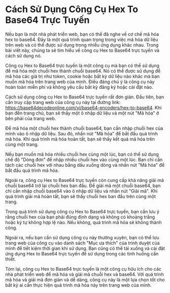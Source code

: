 Cách Sử Dụng Công Cụ Hex To Base64 Trực Tuyến
=============================================

Nếu bạn là một nhà phát triển web, bạn có thể đã nghe về cơ chế mã hóa hex to base64. Đây là một quá trình quan trọng trong việc mã hóa dữ liệu trên web và có thể được sử dụng trong nhiều ứng dụng khác nhau. Trong bài viết này, chúng ta sẽ tìm hiểu về công cụ Hex to Base64 trực tuyến và cách sử dụng nó.

Công cụ Hex to Base64 trực tuyến là một công cụ mà bạn có thể sử dụng để mã hóa một chuỗi hex thành chuỗi base64. Nó có thể được sử dụng để mã hóa các giá trị như token, cookie hoặc bất kỳ dữ liệu nào khác mà bạn muốn mã hóa trên trang web của mình. Điều đáng chú ý là công cụ này hoàn toàn miễn phí và không yêu cầu bất kỳ đăng ký hoặc cài đặt nào.

Cách sử dụng công cụ Hex to Base64 trực tuyến rất đơn giản. Đầu tiên, bạn cần truy cập trang web của công cụ này tại đường link: <https://base64decodeonline.com/vi/base64-encoders/hex-to-base64>. Khi bạn đến trang chủ, bạn sẽ thấy một ô nhập dữ liệu và một nút "Mã hóa" ở bên phải của trang web.

Để mã hóa một chuỗi hex thành chuỗi base64, bạn cần nhập chuỗi hex của mình vào ô nhập dữ liệu. Sau đó, nhấn nút "Mã hóa" để bắt đầu quá trình mã hóa. Khi quá trình mã hóa hoàn tất, bạn sẽ thấy kết quả mã hóa trên cùng một trang.

Nếu bạn muốn mã hóa nhiều chuỗi hex cùng một lúc, bạn có thể sử dụng chế độ "Dòng đơn" để nhập nhiều chuỗi hex vào cùng một lúc. Bạn chỉ cần tách các chuỗi hex với nhau bằng dấu xuống dòng và nhấn nút "Mã hóa" để bắt đầu quá trình mã hóa.

Ngoài ra, công cụ Hex to Base64 trực tuyến còn cung cấp khả năng giải mã chuỗi base64 trở lại chuỗi hex ban đầu. Để giải mã một chuỗi base64, bạn chỉ cần nhập chuỗi base64 vào ô nhập dữ liệu và nhấn nút "Giải mã". Khi quá trình giải mã hoàn tất, bạn sẽ thấy chuỗi hex ban đầu trên cùng một trang.

Trong quá trình sử dụng công cụ Hex to Base64 trực tuyến, bạn cần lưu ý rằng chuỗi hex của bạn phải đúng định dạng và không có khoảng trắng hoặc ký tự không hợp lệ nào. Nếu không, quá trình mã hóa sẽ không thành công.

Ngoài ra, nếu bạn cần sử dụng công cụ này thường xuyên, bạn có thể lưu trang web của công cụ vào danh sách "Mục ưa thích" của trình duyệt của mình để tiết kiệm thời gian khi sử dụng. Bạn cũng có thể tải xuống và cài đặt ứng dụng Hex to Base64 trực tuyến để sử dụng trong các tình huống cần thiết.

Tóm lại, công cụ Hex to Base64 trực tuyến là một công cụ hữu ích cho các nhà phát triển web để mã hóa và giải mã chuỗi hex và base64. Với quá trình mã hóa và giải mã đơn giản và dễ dàng, công cụ này là một lựa chọn tốt cho bất kỳ ai cần thực hiện quá trình mã hóa này trên trang web của mình.